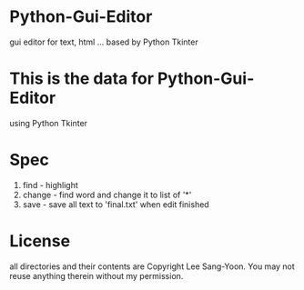 # Python-Gui-Editor
gui editor for text, html ... based by Python Tkinter

This is the data for Python-Gui-Editor
===============================
using Python Tkinter

Spec
==========
1) find - highlight
2) change - find word and change it to list of '*'
3) save - save all text to 'final.txt' when edit finished 

License
==========
all directories and their contents are Copyright Lee Sang-Yoon.
You may not reuse anything therein without my permission.
